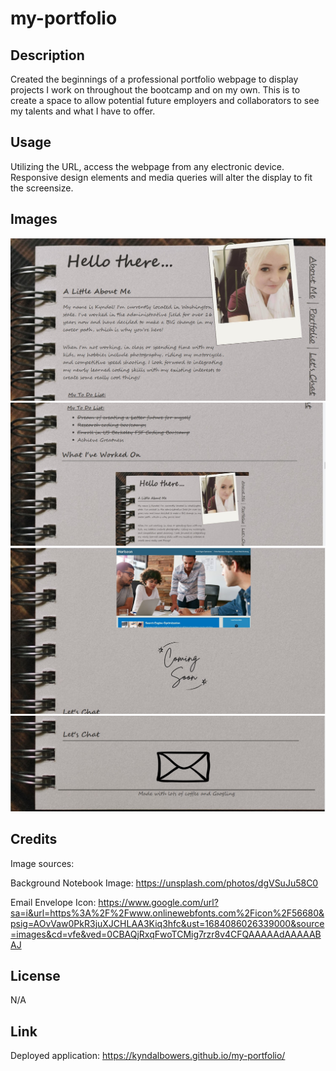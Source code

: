# my-portfolio

## Description

Created the beginnings of a professional portfolio webpage to display projects I work on throughout the bootcamp and on my own.  This is to create a space to allow potential future employers and collaborators to see my talents and what I have to offer.

## Usage

Utilizing the URL, access the webpage from any electronic device.  Responsive design elements and media queries will alter the display to fit the screensize.

## Images
    

![screenshot 2 of 4 of porfolio webpage](./assets/images/portfolio-screenshot-1.jpg)
![screenshot 2 of 4 of porfolio webpage](./assets/images/portfolio-screenshot-2.jpg)
![screenshot 3 of 4 of porfolio webpage](./assets/images/portfolio-screenshot-3.jpg)
![screenshot 4 of 4 of porfolio webpage](./assets/images/portfolio-screenshot-4.jpg)

## Credits

Image sources:
    
Background Notebook Image: https://unsplash.com/photos/dgVSuJu58C0

Email Envelope Icon: https://www.google.com/url?sa=i&url=https%3A%2F%2Fwww.onlinewebfonts.com%2Ficon%2F56680&psig=AOvVaw0PkR3juXJCHLAA3Kiq3hfc&ust=1684086026339000&source=images&cd=vfe&ved=0CBAQjRxqFwoTCMig7rzr8v4CFQAAAAAdAAAAABAJ

## License

N/A

## Link

Deployed application: https://kyndalbowers.github.io/my-portfolio/